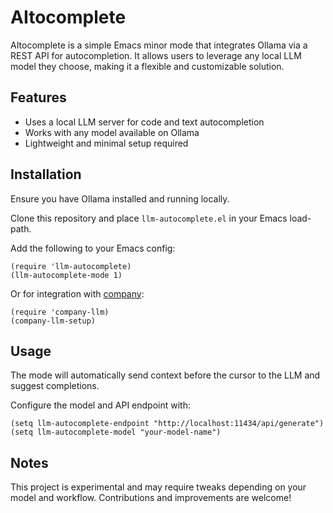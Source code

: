 # AItocomplete

AItocomplete is a simple Emacs minor mode that integrates Ollama via a REST API for autocompletion. It allows users to leverage any local LLM model they choose, making it a flexible and customizable solution.

## Features

* Uses a local LLM server for code and text autocompletion
* Works with any model available on Ollama
* Lightweight and minimal setup required

## Installation

Ensure you have Ollama installed and running locally.

Clone this repository and place `llm-autocomplete.el` in your Emacs load-path.

Add the following to your Emacs config:

```elisp
(require 'llm-autocomplete)
(llm-autocomplete-mode 1)
```

Or for integration with [company](https://company-mode.github.io/):

```elisp
(require 'company-llm)
(company-llm-setup)
```

## Usage

The mode will automatically send context before the cursor to the LLM and suggest completions.

Configure the model and API endpoint with:

```elisp
(setq llm-autocomplete-endpoint "http://localhost:11434/api/generate")
(setq llm-autocomplete-model "your-model-name")
```

## Notes

This project is experimental and may require tweaks depending on your model and workflow. Contributions and improvements are welcome!

